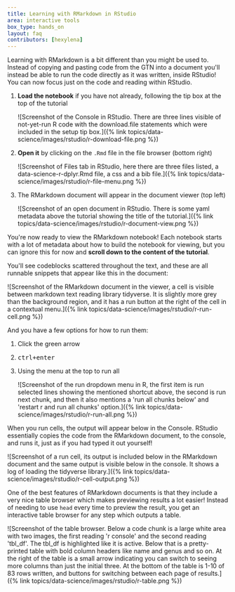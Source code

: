 ```yaml
---
title: Learning with RMarkdown in RStudio
area: interactive tools
box_type: hands_on
layout: faq
contributors: [hexylena]
---
```


Learning with RMarkdown is a bit different than you might be used to. Instead of copying and pasting code from the GTN into a document you'll instead be able to run the code directly as it was written, inside RStudio! You can now focus just on the code and reading within RStudio.

1. **Load the notebook** if you have not already, following the tip box at the top of the tutorial

   ![Screenshot of the Console in RStudio. There are three lines visible of not-yet-run R code with the download.file statements which were included in the setup tip box.]({% link topics/data-science/images/rstudio/r-download-file.png %})

2. **Open it** by clicking on the `.Rmd` file in the file browser (bottom right)

   ![Screenshot of Files tab in RStudio, here there are three files listed, a data-science-r-dplyr.Rmd file, a css and a bib file.]({% link topics/data-science/images/rstudio/r-file-menu.png %})

3. The RMarkdown document will appear in the document viewer (top left)

   ![Screenshot of an open document in RStudio. There is some yaml metadata above the tutorial showing the title of the tutorial.]({% link topics/data-science/images/rstudio/r-document-view.png %})

You're now ready to view the RMarkdown notebook! Each notebook starts with a lot of metadata about how to build the notebook for viewing, but you can ignore this for now and **scroll down to the content of the tutorial**.

You'll see codeblocks scattered throughout the text, and these are all runnable snippets that appear like this in the document:

![Screenshot of the RMarkdown document in the viewer, a cell is visible between markdown text reading library tidyverse. It is slightly more grey than the background region, and it has a run button at the right of the cell in a contextual menu.]({% link topics/data-science/images/rstudio/r-run-cell.png %})

And you have a few options for how to run them:

1. Click the green arrow
2. <kbd>ctrl+enter</kbd>
3. Using the menu at the top to run all

   ![Screenshot of the run dropdown menu in R, the first item is run selected lines showing the mentioned shortcut above, the second is run next chunk, and then it also mentions a 'run all chunks below' and 'restart r and run all chunks' option.]({% link topics/data-science/images/rstudio/r-run-all.png %})

When you run cells, the output will appear below in the Console. RStudio essentially copies the code from the RMarkdown document, to the console, and runs it, just as if you had typed it out yourself!

![Screenshot of a run cell, its output is included below in the RMarkdown document and the same output is visible below in the console. It shows a log of loading the tidyverse library.]({% link topics/data-science/images/rstudio/r-cell-output.png %})

One of the best features of RMarkdown documents is that they include a very nice table browser which makes previewing results a lot easier! Instead of needing to use `head` every time to preview the result, you get an interactive table browser for any step which outputs a table.

![Screenshot of the table browser. Below a code chunk is a large white area with two images, the first reading 'r console' and the second reading 'tbl_df'. The tbl_df is highlighted like it is active. Below that is a pretty-printed table with bold column headers like name and genus and so on. At the right of the table is a small arrow indicating you can switch to seeing more columns than just the initial three. At the bottom of the table is 1-10 of 83 rows written, and buttons for switching between each page of results.]({% link topics/data-science/images/rstudio/r-table.png %})
